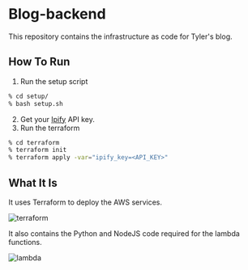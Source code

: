 # Blog-backend

This repository contains the infrastructure as code for Tyler's blog. 

## How To Run
1. Run the setup script
```bash
% cd setup/
% bash setup.sh
```
2. Get your [Ipify](https://www.ipify.org) API key.
3. Run the terraform
```bash
% cd terraform
% terraform init
% terraform apply -var="ipify_key=<API_KEY>"
```

## What It Is
It uses Terraform to deploy the AWS services.

![terraform](https://tnorlundgithub.s3-us-west-2.amazonaws.com/terraform.png)

It also contains the Python and NodeJS code required for the lambda functions.

![lambda](https://tnorlundgithub.s3-us-west-2.amazonaws.com/lambda.png)